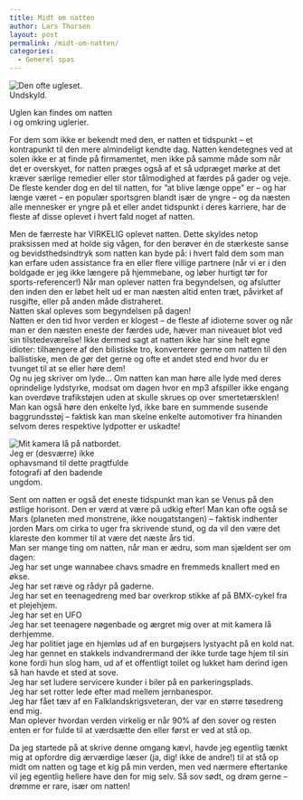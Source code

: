 ```yaml
---
title: Midt om natten
author: Lars Thorsen
layout: post
permalink: /midt-om-natten/
categories:
  - Generel spas
---
```

<div class="bitImage bitRight" style="width: 188px">
  <img src="http://www.abekat.net/wp-content/images/owl_01.jpg" alt="Den ofte ugleset. Undskyld." /></p> <p>
    Uglen kan findes om natten i og omkring uglerier.
  </p>
</div>

For dem som ikke er bekendt med den, er natten et tidspunkt – et kontrapunkt til den mere almindeligt kendte dag. Natten kendetegnes ved at solen ikke er at finde på firmamentet, men ikke på samme måde som når det er overskyet, for natten præges også af et så udpræget mørke at det kræver særlige remedier eller stor tålmodighed at færdes på gader og veje.  
De fleste kender dog en del til natten, for ”at blive længe oppe” er – og har længe været – en populær sportsgren blandt især de yngre – og da næsten alle mennesker er yngre på et eller andet tidspunkt i deres karriere, har de fleste af disse oplevet i hvert fald noget af natten.<!--more-->

  
Men de færreste har VIRKELIG oplevet natten. Dette skyldes netop praksissen med at holde sig vågen, for den berøver én de stærkeste sanse og bevidsthedsindtryk som natten kan byde på: i hvert fald dem som man kan erfare uden assistance fra en eller flere villige partnere (når vi er i den boldgade er jeg ikke længere på hjemmebane, og løber hurtigt tør for sports-referencer!) Når man oplever natten fra begyndelsen, og afslutter den inden den er løbet helt ud er man næsten altid enten træt, påvirket af rusgifte, eller på anden måde distraheret.  
Natten skal opleves som begyndelsen på dagen!  
Natten er den tid hvor verden er klogest – de fleste af idioterne sover og når man er den næsten eneste der færdes ude, hæver man niveauet blot ved sin tilstedeværelse! Ikke dermed sagt at natten ikke har sine helt egne idioter: tilhængere af den bilistiske tro, konverterer gerne om natten til den ballistiske, men de gør det gerne og ofte et andet sted end hvor du er tvunget til at se eller høre dem!  
Og nu jeg skriver om lyde… Om natten kan man høre alle lyde med deres oprindelige lydstyrke, modsat om dagen hvor en mp3 afspiller ikke engang kan overdøve trafikstøjen uden at skulle skrues op over smertetærsklen! Man kan også høre den enkelte lyd, ikke bare en summende susende baggrundsstøj – faktisk kan man skelne enkelte automotiver fra hinanden selvom deres respektive lydpotter er uskadte!

<div class="bitImage bitLeft" style="width: 220px">
  <img src="http://www.abekat.net/wp-content/images/skinnydipping.jpg" alt="Mit kamera lå på natbordet." /><br /> Jeg er (desværre) ikke ophavsmand til dette pragtfulde fotografi af den badende ungdom.
</div>

Sent om natten er også det eneste tidspunkt man kan se Venus på den østlige horisont. Den er værd at være på udkig efter! Man kan ofte også se Mars (planeten med monstrene, ikke nougatstangen) – faktisk indhenter jorden Mars om cirka to uger fra skrivende stund, og da vil den være det klareste den kommer til at være det næste års tid.  
Man ser mange ting om natten, når man er ædru, som man sjældent ser om dagen:  
Jeg har set unge wannabee chavs smadre en fremmeds knallert med en økse.  
Jeg har set ræve og rådyr på gaderne.  
Jeg har set en teenagedreng med bar overkrop stikke af på BMX-cykel fra et plejehjem.  
Jeg har set en UFO  
Jeg har set teenagere nøgenbade og ærgret mig over at mit kamera lå derhjemme.  
Jeg har politiet jage en hjemløs ud af en burgøjsers lystyacht på en kold nat.  
Jeg har gennet en stakkels indvandrermand der ikke turde tage hjem til sin kone fordi hun slog ham, ud af et offentligt toilet og lukket ham derind igen så han havde et sted at sove.  
Jeg har set ludere servicere kunder i biler på en parkeringsplads.  
Jeg har set rotter lede efter mad mellem jernbanespor.  
Jeg har fået tæv af en Falklandskrigsveteran, der var en større tøsedreng end mig.  
Man oplever hvordan verden virkelig er når 90% af den sover og resten enten er for fulde til at værdsætte den eller først er ved at stå op.

Da jeg startede på at skrive denne omgang kævl, havde jeg egentlig tænkt mig at opfordre dig ærværdige læser (ja, dig! ikke de andre!) til at stå op midt om natten og tage et kig på min verden, men ved nærmere eftertanke vil jeg egentlig hellere have den for mig selv. Så sov sødt, og drøm gerne – drømme er rare, især om natten!